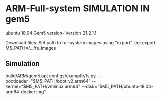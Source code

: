 # ARM-Full-system SIMULATION IN gem5
 ubuntu 18.04
 Gem5 version- Version 21.2.1.1
 
 Download files. Set path to full system images using "export".
 eg: export M5_PATH=/.../fs_images

Simulation
--------------------------

 build/ARM/gem5.opt configs/example/fs.py 
 --bootloader="$M5_PATH/boot_v2.arm64"
 --kernel="$M5_PATH/vmlinux.arm64" 
 --disk="$M5_PATH/ubuntu-18.04-arm64-docker.img"
